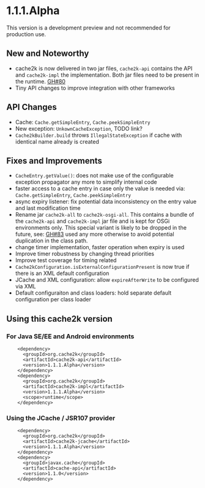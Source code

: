 # 1.1.1.Alpha

This version is a development preview and not recommended for production use.

## New and Noteworthy

- cache2k is now delivered in two jar files, `cache2k-api` contains the API and `cache2k-impl` the
  implementation. Both jar files need to be present in the runtime. [GH#80](https://github.com/cache2k/cache2k/issues/80)
- Tiny API changes to improve integration with other frameworks

## API Changes

- Cache: `Cache.getSimpleEntry`, `Cache.peekSimpleEntry`
- New exception: `UnkownCacheException`, TODO link?
- `Cache2kBuilder.build` throws `IllegalStateException` if cache with identical name already is created

## Fixes and Improvements

- `CacheEntry.getValue()`: does not make use of the configurable exception propagator any more to simplify internal code
- faster access to a cache entry in case only the value is needed via: `Cache.getSimpleEntry`, `Cache.peekSimpleEntry`
- async expiry listener: fix potential data inconsistency on the entry value and last modification time 
- Rename jar `cache2k-all` to `cache2k-osgi-all`. This contains a bundle of the `cache2k-api` and 
  `cache2k-impl`  jar file and is kept for OSGi environments only. This special variant is likely to
  be dropped in the future, see:  [GH#83](https://github.com/cache2k/cache2k/issues/83)
  used any more otherwise to avoid potential duplication in the class path.
- change timer implementation, faster operation when expiry is used
- Improve timer robustness by changing thread priorities
- Improve test coverage for timing related
- `Cache2kConfiguration.isExternalConfigurationPresent` is now true if there is an XML default configuration
- JCache and XML configuration: allow `expireAfterWrite` to be configured via XML
- Default configuraiton and class loaders: hold separate default configuration per class loader 

## Using this cache2k version

### For Java SE/EE and Android environments

````
    <dependency>
      <groupId>org.cache2k</groupId>
      <artifactId>cache2k-api</artifactId>
      <version>1.1.1.Alpha</version>
    </dependency>
    <dependency>
      <groupId>org.cache2k</groupId>
      <artifactId>cache2k-impl</artifactId>
      <version>1.1.1.Alpha</version>
      <scope>runtime</scope>
    </dependency>
````

### Using the JCache / JSR107 provider

````
    <dependency>
      <groupId>org.cache2k</groupId>
      <artifactId>cache2k-jcache</artifactId>
      <version>1.1.1.Alpha</version>
    </dependency>
    <dependency>
      <groupId>javax.cache</groupId>
      <artifactId>cache-api</artifactId>
      <version>1.1.0</version>
    </dependency>
````

